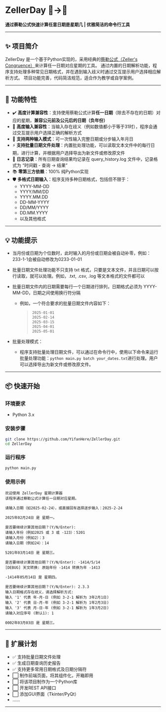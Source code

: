 # ZellerDay 📅→📆

**通过蔡勒公式快速计算任意日期是星期几 | 优雅简洁的命令行工具**

---

## ✨ 项目简介

ZellerDay 是一个基于Python实现的，采用经典的[蔡勒公式（Zeller's Congruence）](https://en.wikipedia.org/wiki/Zeller%27s_congruence)来计算任一日期对应星期的工具。
通过内置的日期解析功能，程序支持处理多种常见日期格式，并在遇到输入歧义时通过交互提示用户选择相应解析方式。
项目功能完善，代码简洁规范，适合作为教学或自学案例。

---

## 🚀 功能特性
- ✔️ **高度计算兼容性**：支持使用蔡勒公式计算**任一日期**（除去不存在的日期）对应的星期，**兼容公元前及公元后的日期（负年份）**
- 🔢 **高度输入兼容性**：当输入存在歧义（例如数值都小于等于31时），程序会通过交互提示用户选择正确的解析方式
- 📌 **支持两种输入模式**：可一次性输入完整日期或分步输入年月日
- ⚡ **支持批量日期文件处理**：内置批处理功能，可以读取文本文件中的每行日期，进行计算，并根据用户选择导出为新文件或修改原文件
- 🔁 **日志记录**：所有日期查询结果均记录在 query_history.log 文件中，记录格式为 “时间戳 - 查询 -> 结果”
- 📚 **零第三方依赖**：100% 纯Python实现
- 🛡️  **多格式日期输入**：程序支持多种日期格式，包括但不限于：
  - YYYY-MM-DD
  - YYYY/MM/DD
  - YYYY.MM.DD
  - DD-MM-YYYY
  - DD/MM/YYYY
  - DD.MM.YYYY
  - 以及其他格式

---

## 💡 功能提示

- 当月份或日期为个位数时，此时输入的月份或日期会被自动补零，例如：233-1-1会被自动修改为0233-01-01

- 批量日期文件处理功能不只支持 txt 格式，只要是文本文件，并且日期可以按行读取，就可以处理。例如，.txt, .csv, .log 等文本格式的文件都可以

- 批量日期文件内的日期需要每行一个日期进行排列，日期格式必须为 YYYY-MM-DD，日期之间使用换行符分隔
  - 例如，一个符合要求的批量日期文件内容如下：
    >```bash
    >2025-01-01
    >2025-02-14
    >2025-03-15
    >2025-04-01
    >2025-05-01
    >```
- 批量处理模式：  
  - 程序支持批量处理日期文件，可以通过在命令行中，使用以下命令来运行批量处理功能：```python main.py batch your_dates.txt```进行处理。用户可以选择导出为新文件或修改原文件。
---

## 📦 快速开始

### 环境要求
- Python 3.x

### 安装步骤
```bash
git clone https://github.com/YifanHere/ZellerDay.git
cd ZellerDay
```

### 运行程序
```bash
python main.py
```

### 使用示例
```
欢迎使用 ZellerDay 星期计算器
该程序通过蔡勒公式计算任一日期对应星期。

请输入日期（如2025-02-24），或直接回车选择逐步输入：2025-2-24

2025年02月24日 是 星期一。

是否要继续计算其他日期？(Y/N/Enter):
请输入年份（例如2025 或 3 或 -123）：5201
请输入月份（例如2）：3
请输入日期（例如24）：14

5201年03月14日 是 星期三。

是否要继续计算其他日期？(Y/N/Enter): -1414/5/14
[DEBUG] 天文转换: 原始年份 -1414 转换为年 -1413

-1414年05月14日 是 星期四。

是否要继续计算其他日期？(Y/N/Enter): 2.3.3
输入日期格式存在歧义，请选择解析方式:
输入 '1' 代表 年-月-日 (例如 3-2-1 解析为 3年2月1日)
输入 '2' 代表 日-月-年 (例如 3-2-1 解析为 1年2月3日)
输入 '3' 代表 月-日-年 (例如 3-2-1 解析为 1年3月2日)
请输入对应序号 (默认1): 1

0002年03月03日 是 星期三。
```

---

## 🌱 扩展计划

- ✅ 支持批量日期文件处理
- ✅ 生成日期查询历史报告
- ✅ 支持更多常用日期格式及日期分隔符
- ⬜ 制作前端页面，将其组件化，开箱即用
- ⬜ 将该项目制作为一个Python库
- ⬜ 开发REST API接口
- ⬜ 添加GUI界面（Tkinter/PyQt）
- ......
---
